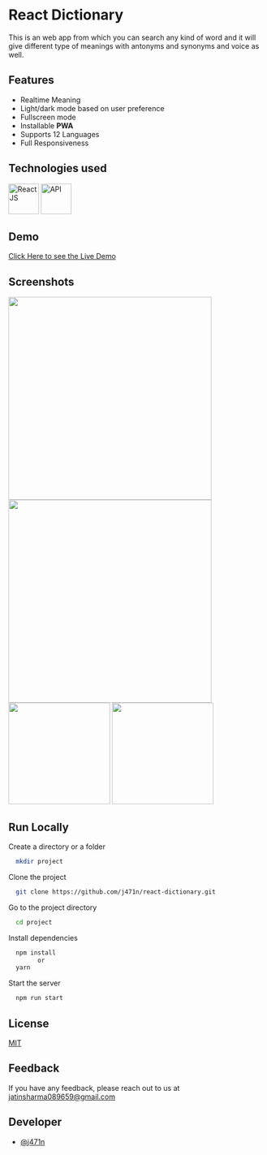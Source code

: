 
# React Dictionary

This is an web app from which you can search any kind of word and it will give different type of meanings with antonyms and synonyms and voice as well.


## Features

- Realtime Meaning
- Light/dark mode based on user preference
- Fullscreen mode
- Installable **PWA**
- Supports 12 Languages
- Full Responsiveness

  
## Technologies used

<p>

<img title="React JS" width="60" src="https://cdn4.iconfinder.com/data/icons/logos-3/600/React.js_logo-128.png" />
<img title="API" width="60" src="https://cutt.ly/zRgpYnW">

</p>

## Demo

[Click Here to see the Live Demo](https://dictionary-jt.vercel.app/)

  
## Screenshots

<p>
  <img width="400" src="https://i.imgur.com/ulzwmbx.png"/>
  <img width="400" src="https://i.imgur.com/IaNtheC.png"/>
  <img width="200" src="https://i.imgur.com/8jywPzW.png"/>
  <img width="200" src="https://i.imgur.com/Jy3XHab.png"/>
</p>

  
## Run Locally

Create a directory or a folder
```bash
  mkdir project
```

Clone the project

```bash
  git clone https://github.com/j471n/react-dictionary.git
```

Go to the project directory

```bash
  cd project
```

Install dependencies

```bash
  npm install
        or
  yarn
```

Start the server

```bash
  npm run start
```

  
## License

[MIT](https://choosealicense.com/licenses/mit/)

  
## Feedback

If you have any feedback, please reach out to us at jatinsharma089659@gmail.com

  
## Developer

- [@j471n](https://github.com/j471n/)

  
